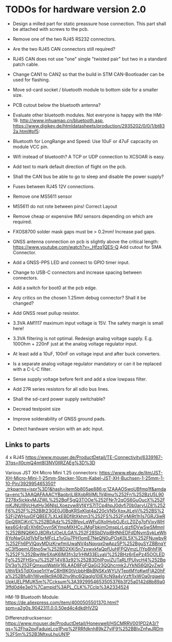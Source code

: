 # TODOs for hardware version 2.0

- Design a milled part for static preassure hose connection. This part shall be attached with screws to the pcb.  
- Remove one of the two RJ45 RS232 connectors.
- Are the two RJ45 CAN connectors still required? 
- RJ45 CAN does not use "one" single "twisted pair" but two in a standard patch cable.
- Change CAN1 to CAN2 so that the build in STM CAN-Bootloader can be used for flashing.    
- Move sd-card socket / bluetooth module to bottom side for a smaller size. 

- PCB cutout below the bluetooth antenna?
- Evaluate other bluetooth modules. Not everyone is happy with the HM-19. http://www.jnhuamao.cn/bluetooth.asp,  https://www.digikey.de/htmldatasheets/production/2935202/0/0/1/bt832a.html#pf5:
- Bluetooth for LongRange and Speed: Use 10uF or 47uF capcacity on module VCC pin.
- Wifi instead of bluetooth?  A TCP or UDP connection to XCSOAR is easy. 
- Add text to mark default direction of flight on the pcb. 
- Shall the CAN bus be able to go to sleep and disable the power supply? 
- Fuses between RJ45 12V connections. 
- Remove one MS5611 sensor
- MS5611 do not rote between pins! Correct Layout
- Remove cheap or expensive IMU sensors depending on which are required. 
- FXOS8700  solder mask gaps must be > 0.2mm! Increase pad gaps.  
- GNSS antenna connection on pcb is slightly above the critical length: https://www.youtube.com/watch?v=_Hfzq1QES-Q  Add cutout for SMA Connector.
- Add a GNSS-PPS LED and connect to GPIO timer input. 
- Change to USB-C connectors and increase spacing between connectors. 
- Add a switch for boot0 at the pcb edge. 
- Any critics on the chosen 1.25mm debug connector? Shall it be changed? 
- Add GNSS reset pullup resistor.  
- 3.3VA AM1117 maximum input voltage is 15V. The safety margin is small here! 
- 3.3VA filtering is not optimal. Redesign analog voltage supply. E.g. 100Ohm + 220nF just at the analog voltage regulator input.
- At least add a 10uF, 100nF on voltage input and after buck converters.  
- Is a separate analog voltage regulator mandatory or can it be replaced with a C-L-C filter. 
- Sense supply voltage before ferit and add a slow lowpass filter.   
- Add 27R series resistors for all sdio bus lines. 
- Shall the sd-card power supply switchable? 
- Decread testpoint size 
- Improve solderability of GNSS ground pads. 
- Detect hardware version with an adc input. 


## Links to parts

4 x RJ45 https://www.mouser.de/ProductDetail/TE-Connectivity/6339167-3?qs=Il0cmQ4mt8I3NV0IIRZAEg%3D%3D  

Various JST XH Micro Mini 1.25 connectors: https://www.ebay.de/itm/JST-XH-Micro-Mini-1-25mm-Stecker-10cm-Kabel-JST-XH-Buchsen-1-25mm-1-10-Pin/392995465350?_trkparms=ispr%3D1&hash=item5b805ae886:g:1ZAAAOSwoUBfmp1f&amdata=enc%3AAQAFAAACYBaobrjLl8XobRIiIML1V4Imu%252Fn%252BzU5L90Z278x5ickkyMJZWL%252BqFSgQ3TOOe%252FNr7r2qOS6GuOucX%252FmKJNUI9VcHutHy36NIsLXoezyw8Vf4YS7lTCp4hpJ0dyfj70b0arvUZ8%252F6%252F%252B8t23GE0J0BqKRSxKIqt4a220cVN5rXpxJtLeVi%252BS%252Fj2WHuyDFQBEE7LXLkEBDf8tXkhm3%252FS%252FjrMiRt1h1s7GRJ3ieRGpQ9XCiKrlC%252BDAdz%252BfpvLqWFu0XoIHybOJEcLZ0Zg7ofVixvWHkes6G4rgErXh6tOvvn5KYmpMXHCcJMgFbkimOmspLrLgjzfiDVwSwSMmnl%252BlNQ6KOJ8DRxfJOeULGA%252F28SbDVpiBHNhEDFdDNvmSykLeWh8YoNwGUd1VbFbrMFcLz1vGiu7PH1omE7NeQN0uPOsK0L5X%252FNuwbvR%252Fh6PVlQqyMDjzKrwfmiUwaNV4sNqyqx0wApz5P%252BguSYZBBnqYpC3f5qemU5tno5w%252BD2XKi5n7zxwxkfaQpfUuHFPQVmzLI1Yp8hhFlK%252F%252BwWeSXqK6lM3fn3z1rHM33ELyaV%252BHz6rEePz45OOLEDFg%252FHSjryJ%252F14V83z92%252B3DhIPoviZUTaRLfPUIvcH4%252BqDV3q%252FQmxuoWatiIjr16LAAD8FgFQaGj23QQhcrmk2JYkNS6QIQyZw0UthVEk5TdIXixoe1rtYwC8H9K0tVcbbHBkBNSKxWYUVTeptMYoKwtFIA20hFa%252Bfu8h1Wve8kt9A0B2hy9hc6QIaqIg10IEXcN9a4yVzft1lxWOa0rgiaeIgUpkUELPMUK5m%7Ccksum%3A3929954653505376b3f25a0142d8b89a03ffd0d4e3e0%7Campid%3APL_CLK%7Cclp%3A2334524

HM-19 Bluetooth Module: https://de.aliexpress.com/item/4000505501370.html?spm=a2g0s.9042311.0.0.50ed4c4dkdHVZQ

Differenzdrucksensor:
https://www.mouser.de/ProductDetail/Honeywell/HSCMRRV001PD2A3/?qs=%2Fha2pyFaduieLcp1Pvp%2FRRfdknh89kZ7vIF9%252BBlvZnfwJRDm%2F5m%252B3MtxuLhuUN1P


